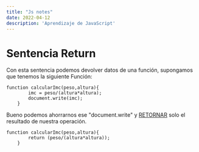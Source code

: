 ```yaml
---
title: "Js notes"
date: 2022-04-12
description: 'Aprendizaje de JavaScript'
---
```



# Sentencia Return

Con esta sentencia podemos devolver datos de una función, supongamos que tenemos la siguiente Función:

~~~
function calcularImc(peso,altura){
        imc = peso/(altura*altura);
        document.write(imc);
    }
~~~

Bueno podemos ahorrarnos ese "document.write" y [RETORNAR](https://developer.mozilla.org/es/docs/Web/JavaScript/Reference/Statements/return) solo el resultado de nuestra operación.

~~~
function calcularImc(peso,altura){
        return (peso/(altura*altura));
    }
~~~
